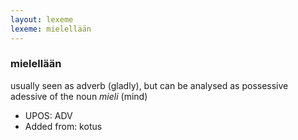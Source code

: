 ```yaml
---
layout: lexeme
lexeme: mielellään
---
```


###  mielellään

usually seen as adverb (gladly), but can be analysed as possessive adessive of the noun *mieli* (mind)
* UPOS:  ADV
* Added from:  kotus

